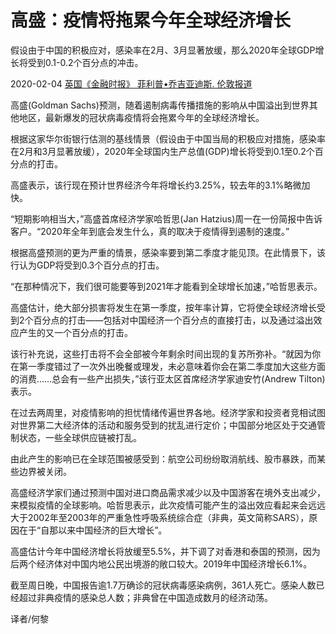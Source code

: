# 高盛：疫情将拖累今年全球经济增长

假设由于中国的积极应对，感染率在2月、3月显著放缓，那么2020年全球GDP增长将受到0.1-0.2个百分点的冲击。

2020-02-04 [英国《金融时报》 菲利普•乔吉亚迪斯. 伦敦报道](http://www.ftchinese.com/story/001086150?full=y)

高盛(Goldman Sachs)预测，随着遏制病毒传播措施的影响从中国溢出到世界其他地区，最新爆发的冠状病毒疫情将会拖累今年的全球经济增长。

根据这家华尔街银行估测的基线情景（假设由于中国当局的积极应对措施，感染率在2月和3月显著放缓），2020年全球国内生产总值(GDP)增长将受到0.1至0.2个百分点的打击。

高盛表示，该行现在预计世界经济今年将增长约3.25%，较去年的3.1%略微加快。

“短期影响相当大，”高盛首席经济学家哈哲思(Jan Hatzius)周一在一份简报中告诉客户。“2020年全年到底会发生什么，真的取决于疫情得到遏制的速度。”

根据高盛预测的更为严重的情景，感染率要到第二季度才能见顶。在此情景下，该行认为GDP将受到0.3个百分点的打击。

“在那种情况下，我们很可能要等到2021年才能看到全球增长加速，”哈哲思表示。

高盛估计，绝大部分损害将发生在第一季度，按年率计算，它将使全球经济增长受到2个百分点的打击——包括对中国经济一个百分点的直接打击，以及通过溢出效应产生的又一个百分点的打击。

该行补充说，这些打击将不会全部被今年剩余时间出现的复苏所弥补。“就因为你在第一季度错过了一次外出晚餐或理发，未必意味着你会在第二季度加大这些方面的消费……总会有一些产出损失，”该行亚太区首席经济学家迪安竹(Andrew Tilton)表示。

在过去两周里，对疫情影响的担忧情绪传遍世界各地。经济学家和投资者竞相试图对世界第二大经济体的活动和服务受到的扰乱进行定价；中国部分地区处于交通管制状态，一些全球供应链被打乱。

由此产生的影响已在全球范围被感受到：航空公司纷纷取消航线、股市暴跌，而某些边界被关闭。

高盛经济学家们通过预测中国对进口商品需求减少以及中国游客在境外支出减少，来模拟疫情的全球影响。哈哲思表示，此次疫情可能产生的溢出效应看起来会远远大于2002年至2003年的严重急性呼吸系统综合症（非典，英文简称SARS），原因在于“自那以来中国经济的巨大增长”。

高盛估计今年中国经济增长将放缓至5.5%，并下调了对香港和泰国的预测，因为后两个经济体对中国内地公民出境游的敞口较大。2019年中国经济增长6.1%。

截至周日晚，中国报告逾1.7万确诊的冠状病毒感染病例，361人死亡。感染人数已经超过非典疫情的感染总人数；非典曾在中国造成数月的经济动荡。

译者/何黎